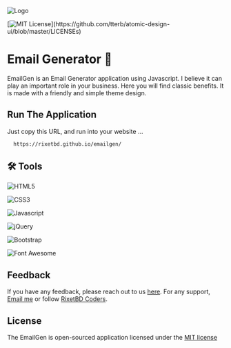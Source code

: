 
![Logo](https://i.ibb.co/Lrz0tR1/rixetbd-github-io-emailgen.png)



[![MIT License](https://img.shields.io/apm/l/atomic-design-ui.svg?)](https://github.com/tterb/atomic-design-ui/blob/master/LICENSEs)



# Email Generator 📧

EmailGen is an Email Generator application using Javascript. I believe it can play an important role in your business. Here you will find classic benefits. It is made with a friendly and simple theme design. 


## Run The Application

Just copy this URL, and run into your website ...

```bash
  https://rixetbd.github.io/emailgen/
```

## 🛠 Tools
![HTML5](https://img.shields.io/badge/HTML5-E34F26?style=for-the-badge&logo=html5&logoColor=white) 

![CSS3](https://img.shields.io/badge/CSS3-1572B6?style=for-the-badge&logo=css3&logoColor=white)

![Javascript](https://img.shields.io/badge/JavaScript-323330?style=for-the-badge&logo=javascript&logoColor=F7DF1E)

![jQuery](https://img.shields.io/badge/jQuery-0769AD?style=for-the-badge&logo=jquery&logoColor=white)

![Bootstrap](https://img.shields.io/badge/Bootstrap-563D7C?style=for-the-badge&logo=bootstrap&logoColor=white)

![Font Awesome](https://img.shields.io/badge/Font_Awesome-339AF0?style=for-the-badge&logo=fontawesome&logoColor=white)



## Feedback

If you have any feedback, please reach out to us [here](https://www.facebook.com/rixetbd/reviews/). For any support, [Email me](mailto:rixetbd@gmail.com) or follow [RixetBD Coders](https://facebook.com/rixetbd).
## License

The EmailGen is open-sourced application licensed under the [MIT license](https://choosealicense.com/licenses/mit/)

